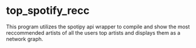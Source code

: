 # top_spotify_recc


This program utilizes the spotipy api wrapper to compile and show the most reccommended artists of all the users top artists and displays them as a network graph.
